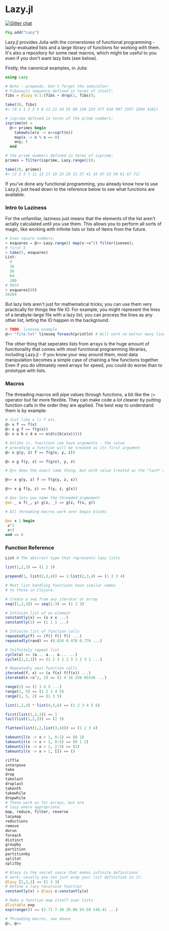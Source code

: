 # Lazy.jl

[![Gitter chat](https://badges.gitter.im/one-more-minute/Lazy.jl.png)](https://gitter.im/one-more-minute/Lazy.jl)

```julia
Pkg.add("Lazy")
```

Lazy.jl provides Julia with the cornerstones of functional programming - lazily-evaluated lists and a large library of functions for working with them. It's also a repository for some neat macros, which might be useful to you even if you don't want lazy lists (see below).

Firstly, the canonical examples, in Julia:

```julia
using Lazy

# Note : prepends. Don't forget the semicolon!
# Fibonacci sequence defined in terms of itself:
fibs = @lazy 0:1:(fibs + drop(1, fibs));

take(20, fibs)
#> (0 1 1 2 3 5 8 13 21 34 55 89 144 233 377 610 987 1597 2584 4181)

# isprime defined in terms of the prime numbers:
isprime(n) =
  @>> primes begin
    takewhile(x -> x<=sqrt(n))
    map(x -> n % x == 0)
    any; !
  end

# the prime numbers defined in terms of isprime:
primes = filter(isprime, Lazy.range(2));

take(20, primes)
#> (2 3 5 7 11 13 17 19 23 29 31 37 41 43 47 53 59 61 67 71)
```

If you've done any functional programming, you already know how to use Lazy.jl; just head down to the reference below to see what functions are available.

### Intro to Laziness

For the unfamiliar, laziness just means that the elements of the list aren't actally calculated until you use them. This allows you to perform all sorts of magic, like working with infinite lists or lists of items from the future.

```julia
# Even square numbers:
> esquares = @>> Lazy.range() map(x->x^2) filter(iseven);
# first 5
> take(5, esquares)
List:
  4
  16
  36
  64
  100
# 99th
> esquares[99]
39204
```

But lazy lists aren't just for mathematical tricks; you can use them very practically for things like file IO. For example, you might represent the lines of a terabyte-large file with a lazy list; you can process the lines as any other list, letting the IO happen in the background.

```julia
# TODO: lineseq example
@>> "file.txt" lineseq foreach(println) # Will work no matter many lines file.txt has
```

The other thing that seperates lists from arrays is the huge amount of functionality that comes with most functional programming libraries, including Lazy.jl - if you know your way around them, most data manipulation becomes a simple case of chaining a few functions together. Even if you do ultimately need arrays for speed, you could do worse than to prototype with lists.

### Macros

The threading macros will pipe values through functions, a bit like the `|>` operator but far more flexible. They can make code a *lot* cleaner by putting function calls in the order they are applied. The best way to understand them is by example:

```julia
# Just like x |> f etc.
@> x f == f(x)
@> x g f == f(g(x))
@> x a b c d e == e(d(c(b(a(x)))))

# Unlike |>, functions can have arguments - the value
# preceding a function will be treated as its first argument
@> x g(y, z) f == f(g(x, y, z))

@> x g f(y, z) == f(g(x), y, z)

# @>> does the exact same thing, but with value treated as the *last* argument.

@>> x g(y, z) f == f(g(y, z, x))

@>> x g f(y, z) == f(y, z, g(x))

# @as lets you name the threaded argmument
@as _ x f(_, y) g(z, _) == g(z, f(x, y))

# All threading macros work over begin blocks

@as x 2 begin
 x^2
 x+2
end == 6
```

### Function Reference

```julia
List # The abstract type that represents lazy lists

list(1,2,3) == (1 2 3)

prepend(1, list(2,3,4)) == 1:list(2,3,4) == (1 2 3 4)

# Most list handling functions have similar names
# to those in Clojure.

# Create a seq from any iterator or array
seq([1,2,3]) == seq(1:3) == (1 2 3)

# Infinite list of an element
constantly(x) == (x x x ...)
constantly(1) == (1 1 1 ...)

# Infinite list of function calls
repeatedly(f) == (f() f() f() ...)
repeatedly(rand) == (0.634 0.478 0.776 ...)

# Inifnitely repeat list
cycle(a) == (a... a... a... ...)
cycle([1,2,3]) == (1 2 3 1 2 3 1 2 3 1 ...)

# Repeatedly nest function calls
iterated(f, x) == (x f(x) f(f(x)) ...)
iterated(x->x^2, 2) == (2 4 16 256 65536 ...)

range(2) == (2 3 4 5 ...)
range(1, 5) == (1 2 3 4 5)
range(1, 5, 2) == (1 3 5)

list(1,2,3) * list(4,5,6) == (1 2 3 4 5 6)

first(list(1,2,3)) == 1
tail(list(1,2,3)) == (2 3)

flatten(list(1,2,list(3,4))) == (1 2 3 4)

takeuntil(x -> x > 1, 0:1) == (0 1)
takeuntil(x -> x > 1, 0:5) == (0 1 2)
takeuntil(x -> x > 1, 2:5) == (2)
takeuntil(x -> x > 1, []) == ()

riffle
interpose
take
drop
takelast
droplast
takenth
takewhile
dropwhile
# These work as for arrays, but are
# lazy where appropriate.
map, reduce, filter, reverse
lazymap
reductions
remove
dorun
foreach
distinct
groupby
partition
partitionby
splitat
splitby

# @lazy is the secret sauce that makes infinite definitions
# work; usually you can just wrap your list definition in it:
@lazy [1,2,3] == (1 2 3)
# Define a lazy recursive function
constantly(x) = @lazy x:constantly(x)

# Make a function map itself over lists
@listable exp
exp(range()) == (2.71 7.38 20.08 54.59 148.41 ...)

# Threading macros, see above
@>, @>>
```

